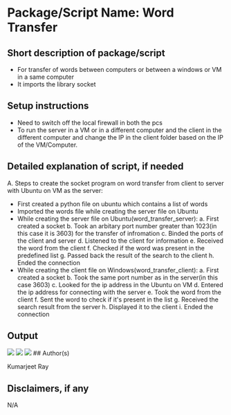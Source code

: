 # Package/Script Name: Word Transfer

## Short description of package/script

- For transfer of words between computers or between a windows or VM in a same computer
- It imports the library socket

## Setup instructions

- Need to switch off the local firewall in both the pcs
- To run the server in a VM or in a different computer and the client in the different computer and change the IP in the client folder based on the IP of the VM/Computer.

## Detailed explanation of script, if needed

A. Steps to create the socket program on word transfer from client to server with Ubuntu on VM as the server:
- First created a python file on ubuntu which contains a list of words
- Imported the words file while creating the server file on Ubuntu
- While creating the server file on Ubuntu(word_transfer_server):
	a. First created a socket
	b. Took an arbitary port number greater than 1023(in this case it is 3603) for the transfer of infromation
	c. Binded the ports of the client and server
	d. Listened to the client for information
	e. Received the word from the client
	f. Checked if the word was present in the predefined list
	g. Passed back the result of the search to the client
	h. Ended the connection
- While creating the client file on Windows(word_transfer_client):
	a. First created a socket
	b. Took the same port number as in the server(in this case 3603)
	c. Looked for the ip address in the Ubuntu on VM
	d. Entered the ip address for connecting with the server
	e. Took the word from the client
	f. Sent the word to check if it's present in the list
	g. Received the search result from the server
	h. Displayed it to the client
	i. Ended the connection

## Output

<img src="https://github.com/kumarjeetray/Awesome_Python_Scripts/blob/main/BasicPythonScripts/Word%20Transfer/Images/word_transfer_client_ss_1.jpg"/>
<img src="https://github.com/kumarjeetray/Awesome_Python_Scripts/blob/main/BasicPythonScripts/Word%20Transfer/Images/word_transfer_client_ss_2.jpg"/>
<img src="https://github.com/kumarjeetray/Awesome_Python_Scripts/blob/main/BasicPythonScripts/Word%20Transfer/Images/word_transfer_server_ss.jpg"/>
## Author(s)

Kumarjeet Ray

## Disclaimers, if any

N/A
